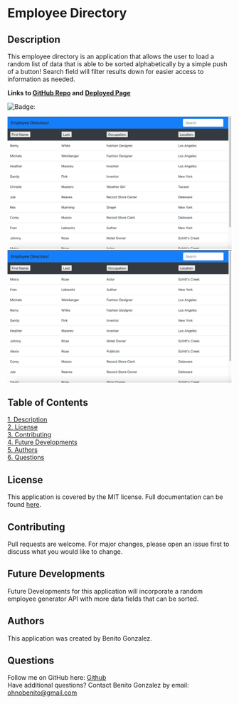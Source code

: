# **Employee Directory**

## Description
This employee directory is an application that allows the user to load a random list of data that is able to be sorted alphabetically by a simple push of a button! Search field will filter results down for easier access to information as needed.

**Links to [GitHub Repo](https://github.com/ohnobenito/employee-directory) and [Deployed Page](https://ohnobenito.github.io/employee-directory/)**

![Badge:](https://img.shields.io/badge/License-mit-brightgreen)

![**Screenshot of Application:**](./public/ss1.png)
![](./public/ss2.png)


## Table of Contents
[1. Description](#Description)<br>
[2. License](License)<br>
[3. Contributing](#Contributing)<br>
[4. Future Developments](#Future)<br>
[5. Authors](#Authors)<br>
[6. Questions](#Questions)<br>


## License
This application is covered by the MIT license. Full documentation can be found [here](https://choosealicense.com/licenses/mit).

## Contributing
Pull requests are welcome. For major changes, please open an issue first to discuss what you would like to change.

## Future Developments
Future Developments for this application will incorporate a random employee generator API with more data fields that can be sorted.

## Authors
This application was created by Benito Gonzalez.

## Questions
Follow me on GitHub here: [Github](https://www.github.com/Ohnobenito)<br>
Have additional questions? Contact Benito Gonzalez by email: ohnobenito@gmail.com
